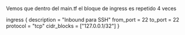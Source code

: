 Vemos que dentro del main.tf el bloque de ingress es repetido 4 veces

ingress {
    description = "Inbound para SSH"
    from_port   = 22
    to_port     = 22
    protocol    = "tcp"
    cidr_blocks = ["127.0.0.1/32"]
  }